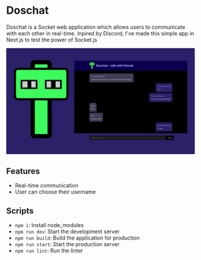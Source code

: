 # Doschat

Doschat is a Socket web application which allows users to communicate with each other in real-time. Inpired by Discord, I've made this simple app in Next.js to test the power of Socket.js

![project cover](./public/project-cover.jpg)

## Features

- Real-time communication
- User can choose their username

## Scripts

- `npm i`: Install node_modules
- `npm run dev`: Start the development server
- `npm run build`: Build the application for production
- `npm run start`: Start the production server
- `npm run lint`: Run the linter
